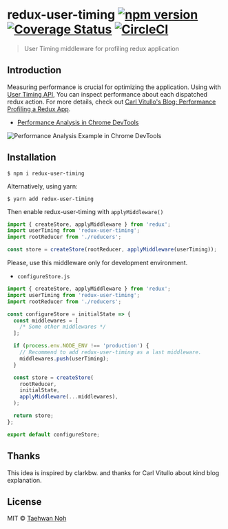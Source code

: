 # redux-user-timing [![npm version](https://badge.fury.io/js/redux-user-timing.svg)](https://badge.fury.io/js/redux-user-timing) [![Coverage Status](https://coveralls.io/repos/github/taehwanno/redux-user-timing/badge.svg)](https://coveralls.io/github/taehwanno/redux-user-timing) [![CircleCI](https://circleci.com/gh/taehwanno/redux-user-timing.svg?style=shield&circle-token=23145bdf74048861baf3d443ad6d2124e5444350)](https://circleci.com/gh/taehwanno/redux-user-timing)

> User Timing middleware for profiling redux application

## Introduction

Measuring performance is crucial for optimizing the application. Using with [User Timing API](https://www.html5rocks.com/en/tutorials/webperformance/usertiming/), You can inspect performance about each dispatched redux action. For more details, check out [Carl Vitullo's Blog: Performance Profiling a Redux App](https://medium.com/@vcarl/performance-profiling-a-redux-app-c85e67bf84ae).

- [Performance Analysis in Chrome DevTools](https://developers.google.com/web/tools/chrome-devtools/evaluate-performance/reference)

![Performance Analysis Example in Chrome DevTools](https://user-images.githubusercontent.com/7760903/51604574-832b2b80-1f50-11e9-8b3a-3f60255fef50.png)

## Installation

```shell
$ npm i redux-user-timing
```

Alternatively, using yarn:

```shell
$ yarn add redux-user-timing
```

Then enable redux-user-timing with `applyMiddleware()`

```js
import { createStore, applyMiddleware } from 'redux';
import userTiming from 'redux-user-timing';
import rootReducer from './reducers';

const store = createStore(rootReducer, applyMiddleware(userTiming));
```

Please, use this middleware only for development environment.

- `configureStore.js`

```js
import { createStore, applyMiddleware } from 'redux';
import userTiming from 'redux-user-timing';
import rootReducer from './reducers';

const configureStore = initialState => {
  const middlewares = [
    /* Some other middlewares */
  ];

  if (process.env.NODE_ENV !== 'production') {
    // Recommend to add redux-user-timing as a last middleware.
    middlewares.push(userTiming);
  }

  const store = createStore(
    rootReducer,
    initialState,
    applyMiddleware(...middlewares),
  );

  return store;
};

export default configureStore;
```

## Thanks

This idea is inspired by clarkbw. and thanks for Carl Vitullo about kind blog explanation.

## License

MIT © [Taehwan Noh](https://github.com/taehwanno)
